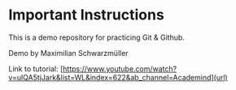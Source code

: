 # Important Instructions

This is a demo repository for practicing Git & Github.

Demo by Maximilian Schwarzmüller

Link to tutorial:
[https://www.youtube.com/watch?v=ulQA5tjJark&list=WL&index=622&ab_channel=Academind](url)
